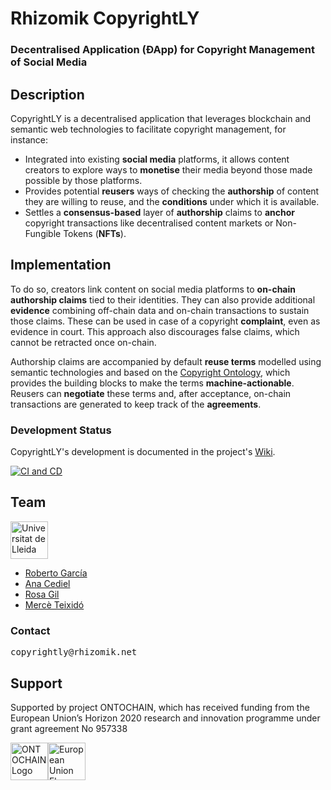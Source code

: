 # Rhizomik CopyrightLY

### Decentralised Application (ÐApp) for Copyright Management of Social Media

## Description

CopyrightLY is a decentralised application that leverages blockchain and semantic web technologies to facilitate copyright management, for instance:

* Integrated into existing **social media** platforms, it allows content creators to explore ways to **monetise** their media beyond those made possible by those platforms.
* Provides potential **reusers** ways of checking the **authorship** of content they are willing to reuse, and the **conditions** under which it is available.
* Settles a **consensus-based** layer of **authorship** claims to **anchor** copyright transactions like decentralised content markets or Non-Fungible Tokens (**NFTs**).

## Implementation

To do so, creators link content on social media platforms to **on-chain authorship claims** tied to their identities. They can also provide additional **evidence** combining off-chain data and on-chain transactions to sustain those claims. These can be used in case of a copyright **complaint**, even as evidence in court. This approach also discourages false claims, which cannot be retracted once on-chain.

Authorship claims are accompanied by default **reuse terms** modelled using semantic technologies and based on the [Copyright Ontology](https://rhizomik.net/ontologies/copyrightonto), which provides the building blocks to make the terms **machine-actionable**. Reusers can **negotiate** these terms and, after acceptance, on-chain transactions are generated to keep track of the **agreements**.

### Development Status

CopyrightLY's development is documented in the project's [Wiki](https://github.com/rhizomik/copyrightly/wiki).

[![CI and CD](https://github.com/rhizomik/copyrightly/actions/workflows/cicd.yml/badge.svg)](https://github.com/rhizomik/copyrightly/actions/workflows/cicd.yml)

## Team

<a href="https://www.udl.cat" target="_blank"><img src="https://copyrightly.rhizomik.net/assets/UdL.svg" height="60px" alt="Universitat de Lleida"/></a>

* [Roberto García](https://rhizomik.net/~roberto)
* [Ana Cediel](http://www.dret.udl.cat/ca/pla-formatiu/professorat/detall/index.html?enc=MjA4MjQyMTQ=)
* [Rosa Gil](https://www.researchgate.net/profile/Rosa-Gil-3)
* [Mercè Teixidó](https://www.researchgate.net/profile/Merce-Teixido)

### Contact

<pre>copyrightly@rhizomik.net</pre>

## Support

Supported by project ONTOCHAIN, which has received funding from the European Union’s Horizon 2020 research and innovation programme under grant agreement No 957338

<a href="https://ontochain.ngi.eu" target="_blank"><img src="https://ontochain.ngi.eu/sites/default/files/logo-ngi-ontochain-positive.png" height="60px" alt="ONTOCHAIN Logo"/></a><img src="https://ontochain.ngi.eu/sites/default/files/images/EU_flag.png" height="60px" alt="European Union Flag"/>
